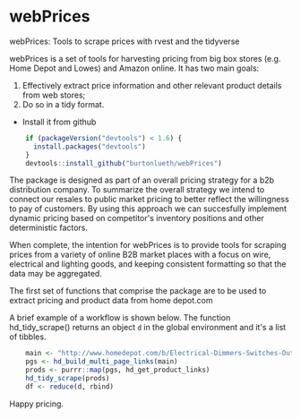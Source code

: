 # webPrices
webPrices: Tools to scrape prices with rvest and the tidyverse

webPrices is a set of tools for harvesting pricing from big box stores (e.g. Home Depot and Lowes) and Amazon online. It has
two main goals:
 
 1. Effectively extract price information and other relevant product details from web stores;
 2. Do so in a tidy format.


-   Install it from github

``` r
    if (packageVersion("devtools") < 1.6) {
      install.packages("devtools")
    }
    devtools::install_github("burtonlueth/webPrices")
```

 
The package is designed as part of an overall pricing strategy for a b2b distribution company. To summarize the overall
strategy we intend to connect our resales to public market pricing to better reflect the willingness to pay of customers. By
using this approach we can succesfully implement dynamic pricing based on competitor's inventory positions and other
deterministic factors.

When complete, the intention for webPrices is to provide tools for scraping prices from a variety of online B2B market places
with a focus on wire, electrical and lighting goods, and keeping consistent formatting so that the data may be aggregated. 

The first set of functions that comprise the package are to be used to extract pricing and product data from home depot.com

A brief example of a workflow is shown below. The function hd_tidy_scrape() returns an object ```d``` in the global
environment and it's a list of tibbles.

``` r
    main <- "http://www.homedepot.com/b/Electrical-Dimmers-Switches-Outlets/N-5yc1vZc34h"
    pgs <- hd_build_multi_page_links(main)
    prods <- purrr::map(pgs, hd_get_product_links)
    hd_tidy_scrape(prods)
    df <- reduce(d, rbind)
```

Happy pricing.
